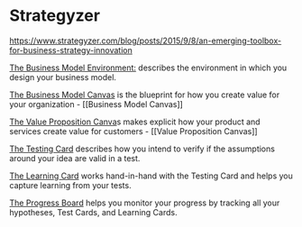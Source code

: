 # Strategyzer

https://www.strategyzer.com/blog/posts/2015/9/8/an-emerging-toolbox-for-business-strategy-innovation

[The Business Model Environment:](http://blog.strategyzer.com/posts/2014/7/26/your-business-model-environment) describes the environment in which you design your business model.

[The Business Model Canvas](http://blog.strategyzer.com/posts/2014/8/20/5-questions-business-mode-canvas) is the blueprint for how you create value for your organization - \[\[Business Model Canvas]]

[The Value Proposition Canva](http://blog.strategyzer.com/posts/2015/5/22/webinar-3-how-to-use-the-value-proposition-canva)s makes explicit how your product and services create value for customers - \[\[Value Proposition Canvas]]

[The Testing Card](http://blog.strategyzer.com/posts/2015/3/5/validate-your-ideas-with-the-test-card) describes how you intend to verify if the assumptions around your idea are valid in a test.

[The Learning Card](http://blog.strategyzer.com/posts/2015/3/9/capture-customer-insights-and-actions-with-the-learning-card) works hand-in-hand with the Testing Card and helps you capture learning from your tests.

[The Progress Board](http://blog.strategyzer.com/posts/2015/3/11/lean-startup-progress-board) helps you monitor your progress by tracking all your hypotheses, Test Cards, and Learning Cards.
